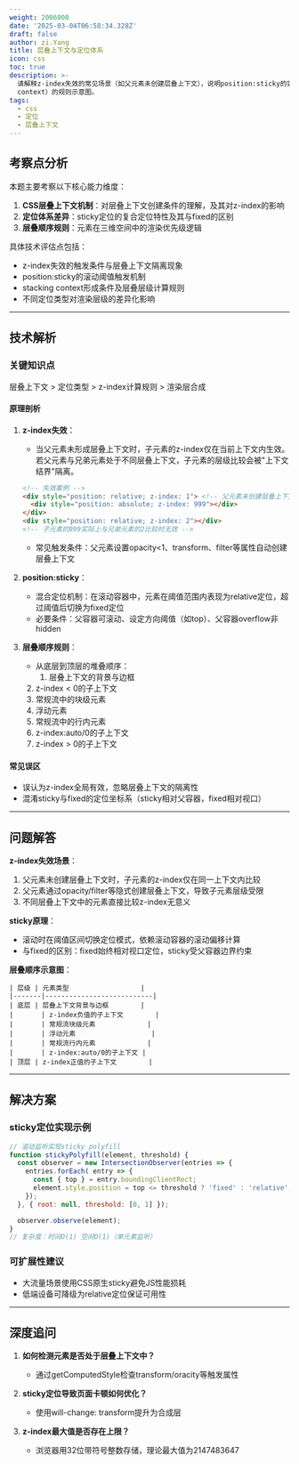 ```yaml
---
weight: 2006000
date: '2025-03-04T06:58:34.328Z'
draft: false
author: zi.Yang
title: 层叠上下文与定位体系
icon: css
toc: true
description: >-
  请解释z-index失效的常见场景（如父元素未创建层叠上下文），说明position:sticky的实现原理及其与fixed定位的区别，并绘制元素层叠顺序（stacking
  context）的规则示意图。
tags:
  - css
  - 定位
  - 层叠上下文
---
```


## 考察点分析

本题主要考察以下核心能力维度：

1. **CSS层叠上下文机制**：对层叠上下文创建条件的理解，及其对z-index的影响
2. **定位体系差异**：sticky定位的复合定位特性及其与fixed的区别
3. **层叠顺序规则**：元素在三维空间中的渲染优先级逻辑

具体技术评估点包括：

- z-index失效的触发条件与层叠上下文隔离现象
- position:sticky的滚动阈值触发机制
- stacking context形成条件及层叠层级计算规则
- 不同定位类型对渲染层级的差异化影响

---

## 技术解析

### 关键知识点

层叠上下文 > 定位类型 > z-index计算规则 > 渲染层合成

#### 原理剖析

1. **z-index失效**：
   - 当父元素未形成层叠上下文时，子元素的z-index仅在当前上下文内生效。若父元素与兄弟元素处于不同层叠上下文，子元素的层级比较会被"上下文结界"隔离。

   ```html
   <!-- 失效案例 -->
   <div style="position: relative; z-index: 1"> <!-- 父元素未创建层叠上下文 -->
     <div style="position: absolute; z-index: 999"></div>
   </div>
   <div style="position: relative; z-index: 2"></div>
   <!-- 子元素的999实际上与兄弟元素的2比较时无效 -->
   ```

   - 常见触发条件：父元素设置opacity<1、transform、filter等属性自动创建层叠上下文

2. **position:sticky**：
   - 混合定位机制：在滚动容器中，元素在阈值范围内表现为relative定位，超过阈值后切换为fixed定位
   - 必要条件：父容器可滚动、设定方向阈值（如top）、父容器overflow非hidden

3. **层叠顺序规则**：
   - 从底层到顶层的堆叠顺序：
     1. 层叠上下文的背景与边框
    2. z-index < 0的子上下文
    3. 常规流中的块级元素
    4. 浮动元素
    5. 常规流中的行内元素
    6. z-index:auto/0的子上下文
    7. z-index > 0的子上下文

#### 常见误区

- 误认为z-index全局有效，忽略层叠上下文的隔离性
- 混淆sticky与fixed的定位坐标系（sticky相对父容器，fixed相对视口）

---

## 问题解答

**z-index失效场景**：

1. 父元素未创建层叠上下文时，子元素的z-index仅在同一上下文内比较
2. 父元素通过opacity/filter等隐式创建层叠上下文，导致子元素层级受限
3. 不同层叠上下文中的元素直接比较z-index无意义

**sticky原理**：

- 滚动时在阈值区间切换定位模式，依赖滚动容器的滚动偏移计算
- 与fixed的区别：fixed始终相对视口定位，sticky受父容器边界约束

**层叠顺序示意图**：

```
| 层级 | 元素类型                  |
|-------|---------------------------|
| 底层 | 层叠上下文背景与边框        |
|       | z-index负值的子上下文        |
|       | 常规流块级元素             |
|       | 浮动元素                   |
|       | 常规流行内元素             |
|       | z-index:auto/0的子上下文 |
| 顶层 | z-index正值的子上下文        |
```

---

## 解决方案

### sticky定位实现示例

```javascript
// 滚动监听实现sticky polyfill
function stickyPolyfill(element, threshold) {
  const observer = new IntersectionObserver(entries => {
    entries.forEach( entry => {
      const { top } = entry.boundingClientRect;
      element.style.position = top <= threshold ? 'fixed' : 'relative';
    });
  }, { root: null, threshold: [0, 1] });

  observer.observe(element);
}
// 复杂度：时间O(1) 空间O(1)（单元素监听）
```

### 可扩展性建议

- 大流量场景使用CSS原生sticky避免JS性能损耗
- 低端设备可降级为relative定位保证可用性

---

## 深度追问

1. **如何检测元素是否处于层叠上下文中？**
   - 通过getComputedStyle检查transform/oracity等触发属性

2. **sticky定位导致页面卡顿如何优化？**
   - 使用will-change: transform提升为合成层

3. **z-index最大值是否存在上限？**
   - 浏览器用32位带符号整数存储，理论最大值为2147483647
